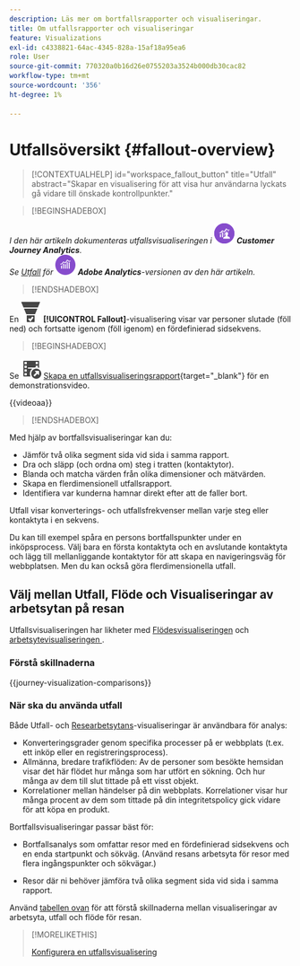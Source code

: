 ```yaml
---
description: Läs mer om bortfallsrapporter och visualiseringar.
title: Om utfallsrapporter och visualiseringar
feature: Visualizations
exl-id: c4338821-64ac-4345-828a-15af18a95ea6
role: User
source-git-commit: 770320a0b16d26e0755203a3524b000db30cac82
workflow-type: tm+mt
source-wordcount: '356'
ht-degree: 1%

---
```


# Utfallsöversikt {#fallout-overview}

<!-- markdownlint-disable MD034 -->

>[!CONTEXTUALHELP]
>id="workspace_fallout_button"
>title="Utfall"
>abstract="Skapar en visualisering för att visa hur användarna lyckats gå vidare till önskade kontrollpunkter."

<!-- markdownlint-enable MD034 -->


>[!BEGINSHADEBOX]

_I den här artikeln dokumenteras utfallsvisualiseringen i_ ![CustomerJourneyAnalytics](/help/assets/icons/CustomerJourneyAnalytics.svg) _&#x200B;**Customer Journey Analytics**._<br/>_Se [Utfall](https://experienceleague.adobe.com/sv/docs/analytics/analyze/analysis-workspace/visualizations/fallout/fallout-flow) för_ ![AdobeAnalytics](/help/assets/icons/AdobeAnalytics.svg) _&#x200B;**Adobe Analytics**-versionen av den här artikeln._

>[!ENDSHADEBOX]

En ![ConversionTrnel](/help/assets/icons/ConversionFunnel.svg) **[!UICONTROL Fallout]**-visualisering visar var personer slutade (föll ned) och fortsatte igenom (föll igenom) en fördefinierad sidsekvens.


>[!BEGINSHADEBOX]

Se ![VideoCheckedOut](/help/assets/icons/VideoCheckedOut.svg) [Skapa en utfallsvisualiseringsrapport](https://video.tv.adobe.com/v/345883/?quality=12&learn=on){target="_blank"} för en demonstrationsvideo.

{{videoaa}}

>[!ENDSHADEBOX]


Med hjälp av bortfallsvisualiseringar kan du:

* Jämför två olika segment sida vid sida i samma rapport.
* Dra och släpp (och ordna om) steg i tratten (kontaktytor).
* Blanda och matcha värden från olika dimensioner och mätvärden.
* Skapa en flerdimensionell utfallsrapport.
* Identifiera var kunderna hamnar direkt efter att de faller bort.

Utfall visar konverterings- och utfallsfrekvenser mellan varje steg eller kontaktyta i en sekvens.

Du kan till exempel spåra en persons bortfallspunkter under en inköpsprocess. Välj bara en första kontaktyta och en avslutande kontaktyta och lägg till mellanliggande kontaktytor för att skapa en navigeringsväg för webbplatsen. Men du kan också göra flerdimensionella utfall.

## Välj mellan Utfall, Flöde och Visualiseringar av arbetsytan på resan

Utfallsvisualiseringen har likheter med [Flödesvisualiseringen](/help/analysis-workspace/visualizations/c-flow/flow.md) och [arbetsytevisualiseringen ](/help/analysis-workspace/visualizations/journey-canvas/journey-canvas.md).

### Förstå skillnaderna

<!-- Information in this snippet is shared between Journey canvas, Fallout, and Flow visualization docs -->

{{journey-visualization-comparisons}}

### När ska du använda utfall

Både Utfall- och [Researbetsytans](/help/analysis-workspace/visualizations/journey-canvas/journey-canvas.md)-visualiseringar är användbara för analys:

* Konverteringsgrader genom specifika processer på er webbplats (t.ex. ett inköp eller en registreringsprocess).
* Allmänna, bredare trafikflöden: Av de personer som besökte hemsidan visar det här flödet hur många som har utfört en sökning. Och hur många av dem till slut tittade på ett visst objekt.
* Korrelationer mellan händelser på din webbplats. Korrelationer visar hur många procent av dem som tittade på din integritetspolicy gick vidare för att köpa en produkt.

Bortfallsvisualiseringar passar bäst för:

* Bortfallsanalys som omfattar resor med en fördefinierad sidsekvens och en enda startpunkt och sökväg. (Använd resans arbetsyta för resor med flera ingångspunkter och sökvägar.)

* Resor där ni behöver jämföra två olika segment sida vid sida i samma rapport.

Använd [tabellen ovan](#understand-the-differences) för att förstå skillnaderna mellan visualiseringar av arbetsyta, utfall och flöde för resan.

>[!MORELIKETHIS]
>
>[Konfigurera en utfallsvisualisering](configuring-fallout.md)



